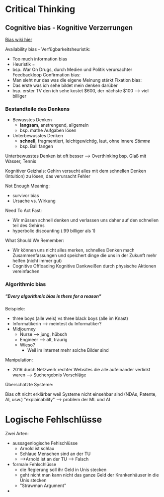# Critical Thinking

## Cognitive bias - Kognitive Verzerrungen

[Bias wiki hier](https://bias.wiki)


Availability bias - Verfügbarkeitsheuristik:
- Too much information bias
- Heuristik = 
- bsp. War On Drugs, durch Medien und Politik verursachter Feedbackloop
Confirmation bias:
- Man sieht nur das was die eigene Meinung stärkt
Fixation bias:
- Das erste was ich sehe bildet mein denken darüber
- bsp. erster TV den ich sehe kostet $600, der nächste $100 ⟶ viel billiger
### Bestandteile des Denkens

- Bewusstes Denken
	- **langsam**, anstrengend, allgemein
	- bsp. mathe Aufgaben lösen
- Unterbewusstes Denken
	- **schnell**, fragmentiert, leichtgewichtig, laut, ohne innere *Stimme*
	- bsp. Ball fangen

Unterbewusstes Denken ist oft besser ⟶ Overthinking
bsp. Glaß mit Wasser, Tennis

Kognitiver Geizhals:
	Gehirn versucht alles mit dem schnellen Denken (Intuition) zu lösen, das verursacht Fehler


Not Enough Meaning:
- survivor bias
- Ursache vs. Wirkung

Need To Act Fast:
- Wir müssen schnell denken und verlassen uns daher auf den schnellen teil des Gehirns
- hyperbolic discounting (.99 billiger als 1)

What Should We Remember:
- Wir können uns nicht alles merken, schnelles Denken mach Zusammenfassungen und speichert dinge die uns in der Zukunft mehr helfen (nicht immer gut)
- Cognitive Offloading
	Kognitive Dankweißen durch physische Aktionen vereinfachen



### Algorithmic bias
##### "Every algorithmic bias is there for a reason"


Beispiele:
- three boys (alle weis) vs three black boys (alle im Knast)
- Informatikerin ⟶ meintest du Informatiker?
- Midjourney
	- Nurse ⟶ jung, hübsch
	- Engineer ⟶ alt, traurig
	- Wieso?
		- Weil im Internet mehr solche Bilder sind

Manipulation:
- 2016 durch Netzwerk rechter Websites die alle aufeinander verlinkt waren ⟶ Suchergebnis Vorschläge

Überschätzte Systeme:


Bias oft nicht erklärbar weil Systeme nicht einsehbar sind (NDAs, Patente, AI, usw.)
"explainability" ⟶ problem der ML und AI


# Logische Fehlschlüsse

Zwei Arten:
- aussagenlogische Fehlschlüsse
	- Arnold ist schlau
	- Schlaue Menschen sind an der TU
	- ⟶Arnold ist an der TU ⟶ Falsch
- formale Fehlschlüsse
	- die Regierung soll ihr Geld in Unis stecken
	- geht nicht man kann nicht das ganze Geld der Krankenhäuser in die Unis stecken
	- "Strawman Argument"
- 